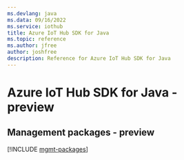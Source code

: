 ```yaml
---
ms.devlang: java
ms.data: 09/16/2022
ms.service: iothub
title: Azure IoT Hub SDK for Java
ms.topic: reference
ms.author: jfree
author: joshfree
description: Reference for Azure IoT Hub SDK for Java
---
```

# Azure IoT Hub SDK for Java - preview

## Management packages - preview
[!INCLUDE [mgmt-packages](iot-hub-mgmt-index.md)]
